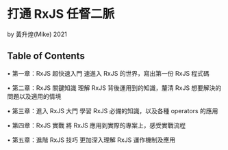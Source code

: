 # 打通 RxJS 任督二脈

by 黃升煌(Mike) 2021

## Table of Contents

• 第一章：RxJS 超快速入門
    速進入 RxJS 的世界，寫出第一份 RxJS 程式碼

• 第二章：RxJS 關鍵知識
    理解 RxJS 背後運用到的知識，釐清 RxJS 想要解決的問題以及適用的情境

• 第三章：進入 RxJS 大門
    學習 RxJS 必備的知識，以及各種 operators 的應用

• 第四章：RxJS 實戰
    將 RxJS 應用到實際的專案上，感受實戰流程

• 第五章：進階 RxJS 技巧
    更加深入理解 RxJS 運作機制及應用
